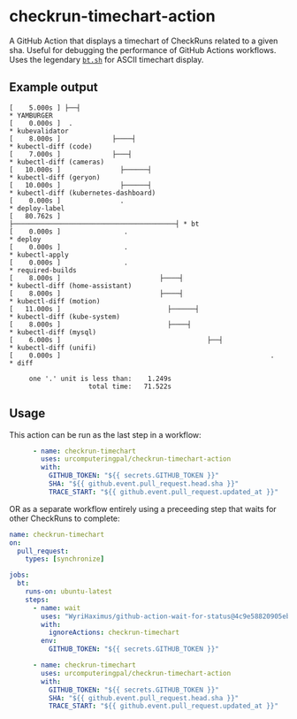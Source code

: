 # checkrun-timechart-action
A GitHub Action that displays a timechart of CheckRuns related to a given sha. Useful for debugging the performance of GitHub Actions workflows. Uses the legendary [`bt.sh`](https://github.com/simonsj/bt.sh) for ASCII timechart display.

## Example output

```
[    5.000s ] ├──┤                                                       * YAMBURGER
[    0.000s ]  .                                                         * kubevalidator
[    8.000s ]             ├────┤                                         * kubectl-diff (code)
[    7.000s ]             ├───┤                                          * kubectl-diff (cameras)
[   10.000s ]               ├──────┤                                     * kubectl-diff (geryon)
[   10.000s ]               ├──────┤                                     * kubectl-diff (kubernetes-dashboard)
[    0.000s ]               .                                            * deploy-label
[   80.762s ]                ├─────────────────────────────────────────┤ * bt
[    0.000s ]                .                                           * deploy
[    0.000s ]                .                                           * kubectl-apply
[    0.000s ]                .                                           * required-builds
[    8.000s ]                         ├────┤                             * kubectl-diff (home-assistant)
[    8.000s ]                         ├────┤                             * kubectl-diff (motion)
[   11.000s ]                           ├──────┤                         * kubectl-diff (kube-system)
[    8.000s ]                           ├────┤                           * kubectl-diff (mysql)
[    6.000s ]                                     ├──┤                   * kubectl-diff (unifi)
[    0.000s ]                                                     .      * diff

     one '.' unit is less than:    1.249s
                    total time:   71.522s
```

## Usage

This action can be run as the last step in a workflow:

```yaml
      - name: checkrun-timechart
        uses: urcomputeringpal/checkrun-timechart-action
        with:
          GITHUB_TOKEN: "${{ secrets.GITHUB_TOKEN }}"
          SHA: "${{ github.event.pull_request.head.sha }}"
          TRACE_START: "${{ github.event.pull_request.updated_at }}"
```

OR as a separate workflow entirely using a preceeding step that waits for other CheckRuns to complete:

```yaml
name: checkrun-timechart
on:
  pull_request:
    types: [synchronize]

jobs:
  bt:
    runs-on: ubuntu-latest
    steps:
      - name: wait
        uses: "WyriHaximus/github-action-wait-for-status@4c9e58820905eb246e88a413c39a9104cccf7e80"
        with:
          ignoreActions: checkrun-timechart
        env:
          GITHUB_TOKEN: "${{ secrets.GITHUB_TOKEN }}"

      - name: checkrun-timechart
        uses: urcomputeringpal/checkrun-timechart-action
        with:
          GITHUB_TOKEN: "${{ secrets.GITHUB_TOKEN }}"
          SHA: "${{ github.event.pull_request.head.sha }}"
          TRACE_START: "${{ github.event.pull_request.updated_at }}"
```